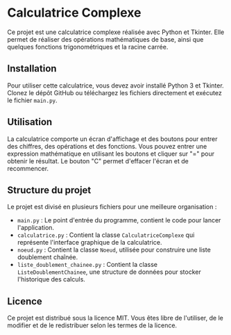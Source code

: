 # Calculatrice Complexe

Ce projet est une calculatrice complexe réalisée avec Python et Tkinter. Elle permet de réaliser des opérations mathématiques de base, ainsi que quelques fonctions trigonométriques et la racine carrée.

## Installation

Pour utiliser cette calculatrice, vous devez avoir installé Python 3 et Tkinter. Clonez le dépôt GitHub ou téléchargez les fichiers directement et exécutez le fichier `main.py`.

## Utilisation

La calculatrice comporte un écran d'affichage et des boutons pour entrer des chiffres, des opérations et des fonctions. Vous pouvez entrer une expression mathématique en utilisant les boutons et cliquer sur "=" pour obtenir le résultat. Le bouton "C" permet d'effacer l'écran et de recommencer.

## Structure du projet

Le projet est divisé en plusieurs fichiers pour une meilleure organisation :

- `main.py` : Le point d'entrée du programme, contient le code pour lancer l'application.
- `calculatrice.py` : Contient la classe `CalculatriceComplexe` qui représente l'interface graphique de la calculatrice.
- `noeud.py` : Contient la classe `Noeud`, utilisée pour construire une liste doublement chaînée.
- `liste_doublement_chainee.py` : Contient la classe `ListeDoublementChainee`, une structure de données pour stocker l'historique des calculs.

## Licence

Ce projet est distribué sous la licence MIT. Vous êtes libre de l'utiliser, de le modifier et de le redistribuer selon les termes de la licence.
